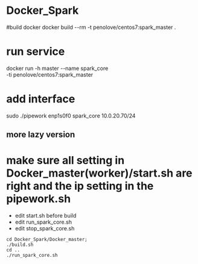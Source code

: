 # Docker_Spark
#build docker
docker build --rm -t penolove/centos7:spark_master .

# run service
docker run -h master --name spark_core \
-ti penolove/centos7:spark_master

# add interface 
sudo ./pipework enp1s0f0  spark_core 10.0.20.70/24

## more lazy version
# make sure all setting in Docker_master(worker)/start.sh are right and the ip setting in the pipework.sh
- edit start.sh before build
- edit run_spark_core.sh
- edit stop_spark_core.sh

```
cd Docker_Spark/Docker_master;
./build.sh
cd ..
./run_spark_core.sh
```

